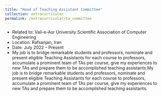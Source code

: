 ```yaml
---
title: "Head of Teaching Assistant Committee"
collection: extracurricular
permalink: /extracurricular/ta_committee
---
```

* Related to: Vali-e-Asr University Scientific Association of Computer Engineering
* Location: Rafsanjan, Iran
* Date: July 2022 – Present
* My job is to bridge remarkable students and professors, nominate and present eligible Teaching Assistants for each course to professors, accumulate a prominent team of TAs per course, give my experiences to new TAs and prepare them to be accomplished teaching assistants.My job is to bridge remarkable students and professors, nominate and present eligible Teaching Assistants for each course to professors, accumulate a prominent team of TAs per course, give my experiences to new TAs and prepare them to be accomplished teaching assistants.
